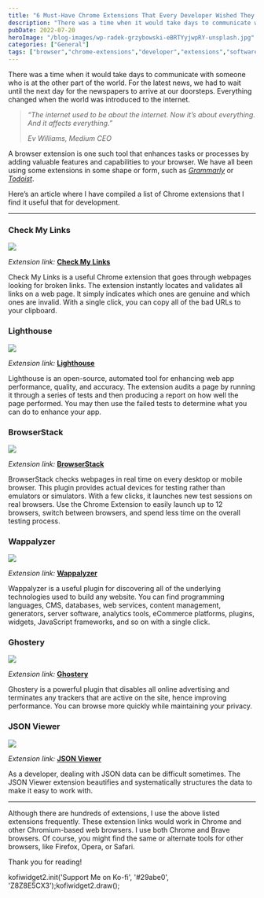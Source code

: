 ```yaml
---
title: "6 Must-Have Chrome Extensions That Every Developer Wished They Knew Earlier"
description: "There was a time when it would take days to communicate with someone who is at the other part of the world. For the latest news, we had to wait until the next day for the newspapers to arrive at our doorsteps. Everything changed when the world was introduced to the internet. “The internet used [&hellip;]"
pubDate: 2022-07-20
heroImage: "/blog-images/wp-radek-grzybowski-eBRTYyjwpRY-unsplash.jpg"
categories: ["General"]
tags: ["browser","chrome-extensions","developer","extensions","softwaredevelopment","thedeveloperstory"]
---
```


There was a time when it would take days to communicate with someone who is at the other part of the world. For the latest news, we had to wait until the next day for the newspapers to arrive at our doorsteps. Everything changed when the world was introduced to the internet.

> _“The internet used to be about the internet. Now it’s about everything. And it affects everything.”_
> 
> _Ev Williams, Medium CEO_

A browser extension is one such tool that enhances tasks or processes by adding valuable features and capabilities to your browser. We have all been using some extensions in some shape or form, such as [_Grammarly_](https://chrome.google.com/webstore/detail/grammarly-grammar-checker/kbfnbcaeplbcioakkpcpgfkobkghlhen?hl=en) or [_Todoist_](https://chrome.google.com/webstore/detail/todoist-for-chrome/jldhpllghnbhlbpcmnajkpdmadaolakh).

Here’s an article where I have compiled a list of Chrome extensions that I find it useful that for development.

* * *

### Check My Links

![](https://thedeveloperstory.com/wp-content/uploads/2022/07/checkmylinks-1024x598.png)

_Extension link:_ [**Check My Links**](https://chrome.google.com/webstore/detail/check-my-links/ojkcdipcgfaekbeaelaapakgnjflfglf)

Check My Links is a useful Chrome extension that goes through webpages looking for broken links. The extension instantly locates and validates all links on a web page. It simply indicates which ones are genuine and which ones are invalid. With a single click, you can copy all of the bad URLs to your clipboard.

### Lighthouse

![](https://thedeveloperstory.com/wp-content/uploads/2022/07/lighthouse-1024x650.png)

_Extension link:_ [**Lighthouse**](https://chrome.google.com/webstore/detail/lighthouse/blipmdconlkpinefehnmjammfjpmpbjk)

Lighthouse is an open-source, automated tool for enhancing web app performance, quality, and accuracy. The extension audits a page by running it through a series of tests and then producing a report on how well the page performed. You may then use the failed tests to determine what you can do to enhance your app.

### BrowserStack

![](https://thedeveloperstory.com/wp-content/uploads/2022/07/browserstack-1024x632.png)

_Extension link:_ [**BrowserStack**](https://chrome.google.com/webstore/detail/browserstack/nkihdmlheodkdfojglpcjjmioefjahjb)

BrowserStack checks webpages in real time on every desktop or mobile browser. This plugin provides actual devices for testing rather than emulators or simulators. With a few clicks, it launches new test sessions on real browsers. Use the Chrome Extension to easily launch up to 12 browsers, switch between browsers, and spend less time on the overall testing process.

### Wappalyzer

![](https://thedeveloperstory.com/wp-content/uploads/2022/07/wappalyzer-1024x649.png)

_Extension link:_ [**Wappalyzer**](https://chrome.google.com/webstore/detail/wappalyzer-technology-pro/gppongmhjkpfnbhagpmjfkannfbllamg)

Wappalyzer is a useful plugin for discovering all of the underlying technologies used to build any website. You can find programming languages, CMS, databases, web services, content management, generators, server software, analytics tools, eCommerce platforms, plugins, widgets, JavaScript frameworks, and so on with a single click.

### Ghostery

![](https://thedeveloperstory.com/wp-content/uploads/2022/07/ghostery-1024x639.png)

_Extension link:_ [**Ghostery**](https://chrome.google.com/webstore/detail/ghostery-%E2%80%93-privacy-ad-blo/mlomiejdfkolichcflejclcbmpeaniij?hl=en)

Ghostery is a powerful plugin that disables all online advertising and terminates any trackers that are active on the site, hence improving performance. You can browse more quickly while maintaining your privacy.

### JSON Viewer

![](https://thedeveloperstory.com/wp-content/uploads/2022/07/json-viewer-1024x671.png)

_Extension link:_ [**JSON Viewer**](https://chrome.google.com/webstore/detail/json-viewer/gbmdgpbipfallnflgajpaliibnhdgobh?hl=en&ref=hackernoon.com)

As a developer, dealing with JSON data can be difficult sometimes. The JSON Viewer extension beautifies and systematically structures the data to make it easy to work with.

* * *

Although there are hundreds of extensions, I use the above listed extensions frequently. These extension links would work in Chrome and other Chromium-based web browsers. I use both Chrome and Brave browsers. Of course, you might find the same or alternate tools for other browsers, like Firefox, Opera, or Safari.

Thank you for reading!

kofiwidget2.init('Support Me on Ko-fi', '#29abe0', 'Z8Z8E5CX3');kofiwidget2.draw();